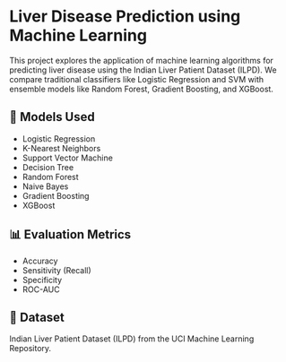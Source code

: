 # Liver Disease Prediction using Machine Learning

This project explores the application of machine learning algorithms for predicting liver disease using the Indian Liver Patient Dataset (ILPD). We compare traditional classifiers like Logistic Regression and SVM with ensemble models like Random Forest, Gradient Boosting, and XGBoost.

## 🧪 Models Used
- Logistic Regression
- K-Nearest Neighbors
- Support Vector Machine
- Decision Tree
- Random Forest
- Naive Bayes
- Gradient Boosting
- XGBoost

## 📊 Evaluation Metrics
- Accuracy
- Sensitivity (Recall)
- Specificity
- ROC-AUC



## 📌 Dataset
Indian Liver Patient Dataset (ILPD) from the UCI Machine Learning Repository.
